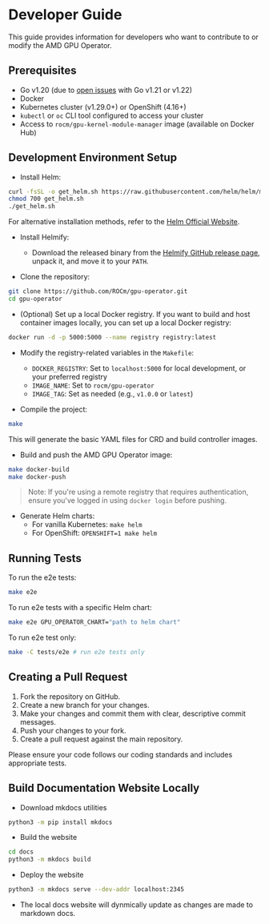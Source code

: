 # Developer Guide

This guide provides information for developers who want to contribute to or modify the AMD GPU Operator.

## Prerequisites

- Go v1.20 (due to [open issues](https://github.com/golang/go/issues/65637) with Go v1.21 or v1.22)
- Docker
- Kubernetes cluster (v1.29.0+) or OpenShift (4.16+)
- `kubectl` or `oc` CLI tool configured to access your cluster
- Access to `rocm/gpu-kernel-module-manager` image (available on Docker Hub)

## Development Environment Setup

- Install Helm:

```bash
curl -fsSL -o get_helm.sh https://raw.githubusercontent.com/helm/helm/main/scripts/get-helm-3
chmod 700 get_helm.sh
./get_helm.sh
```

For alternative installation methods, refer to the [Helm Official Website](https://helm.sh/docs/intro/install/).

- Install Helmify:
  - Download the released binary from the [Helmify GitHub release page](https://github.com/arttor/helmify/releases/tag/v0.4.13), unpack it, and move it to your `PATH`.

- Clone the repository:

```bash
git clone https://github.com/ROCm/gpu-operator.git
cd gpu-operator
```

- (Optional) Set up a local Docker registry. If you want to build and host container images locally, you can set up a local Docker registry:

```bash
docker run -d -p 5000:5000 --name registry registry:latest
```

- Modify the registry-related variables in the `Makefile`:
  - `DOCKER_REGISTRY`: Set to `localhost:5000` for local development, or your preferred registry
  - `IMAGE_NAME`: Set to `rocm/gpu-operator`
  - `IMAGE_TAG`: Set as needed (e.g., `v1.0.0` or `latest`)

- Compile the project:

 ```bash
 make
 ```

This will generate the basic YAML files for CRD and build controller images.

- Build and push the AMD GPU Operator image:

```bash
make docker-build
make docker-push
```

> Note: If you're using a remote registry that requires authentication, ensure you've logged in using `docker login` before pushing.

- Generate Helm charts:
  - For vanilla Kubernetes: `make helm`
  - For OpenShift: `OPENSHIFT=1 make helm`

## Running Tests

To run the e2e tests:

```bash
make e2e
```

To run e2e tests with a specific Helm chart:

```bash
make e2e GPU_OPERATOR_CHART="path to helm chart"
```

To run e2e test only:

```bash
make -C tests/e2e # run e2e tests only
```

## Creating a Pull Request

1. Fork the repository on GitHub.
2. Create a new branch for your changes.
3. Make your changes and commit them with clear, descriptive commit messages.
4. Push your changes to your fork.
5. Create a pull request against the main repository.

Please ensure your code follows our coding standards and includes appropriate tests.

## Build Documentation Website Locally

- Download mkdocs utilities

```bash
python3 -m pip install mkdocs
```

- Build the website

```bash
cd docs
python3 -m mkdocs build
```

- Deploy the website

```bash
python3 -m mkdocs serve --dev-addr localhost:2345
```

- The local docs website will dynmically update as changes are made to markdown docs.
